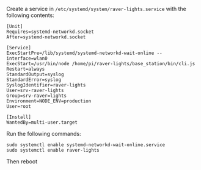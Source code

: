 Create a service in `/etc/systemd/system/raver-lights.service` with the following contents:

```
[Unit]
Requires=systemd-networkd.socket
After=systemd-networkd.socket

[Service]
ExecStartPre=/lib/systemd/systemd-networkd-wait-online --interface=wlan0
ExecStart=/usr/bin/node /home/pi/raver-lights/base_station/bin/cli.js
Restart=always
StandardOutput=syslog
StandardError=syslog
SyslogIdentifier=raver-lights
User=srv-raver-lights
Group=srv-raver=lights
Environment=NODE_ENV=production
User=root

[Install]
WantedBy=multi-user.target
```

Run the following commands:

```
sudo systemctl enable systemd-networkd-wait-online.service
sudo systemctl enable raver-lights
```

Then reboot
